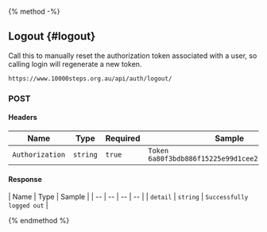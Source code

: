 {% method -%}
## Logout {#logout}

Call this to manually reset the authorization token associated with a user, so calling login will regenerate a new token.

```
https://www.10000steps.org.au/api/auth/logout/
```

### POST ###
#### Headers ####
| Name | Type | Required | Sample |
| -- | -- | -- | -- |
| `Authorization` | `string` | `true` | `Token 6a80f3bdb886f15225e99d1cee2c0bce4a6d60d9` |

#### Response ####
| Name | Type | Sample |
| -- | -- | -- | -- |
| `detail` | `string` | `Successfully logged out` |

{% endmethod %}

